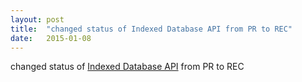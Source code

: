 ```yaml
---
layout: post
title:  "changed status of Indexed Database API from PR to REC"
date:   2015-01-08
---
```


changed status of [Indexed Database API](http://www.w3.org/TR/IndexedDB/) from PR to REC

